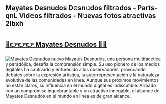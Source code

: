 ## Mayates Desnudos D𝚎sn𝚞dos filtr𝚊dos - Parts-qnL Vid𝚎os filtr𝚊dos - N𝚞evas f𝚘tos atr𝚊ctivas 2lbxh

# <h2><a href="http://mbduw2a.tromn.icu/?c=Mayates+Desnudos">🔗👉👉👉 Mayates Desnudos 🔗🔗</a></h2>

[![Mayates Desnudos nuevo](https://i.imgur.com/pEAQMta.gif)](http://mbduw2a.tromn.icu/?c=Mayates+Desnudos)
Mayates Desnudos, una persona multifacética y paradójica, desafía la comprensión simple. Su uso pionero de los medios digitales ha cautivado y enfurecido a los observadores, provocando debates sobre la expresión artística, la autorrepresentación y la naturaleza evolutiva de las comunidades en línea. Aunque sus próximos movimientos no están claros, su influencia en el mundo digital es indiscutible. Armado con un compromiso inquebrantable y un atractivo innegable, el alcance de Mayates Desnudos en el mundo en línea es de gran alcance.
